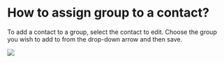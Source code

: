 # How to assign group to a contact?

<p class="no-margin">To add a contact to a group, select the contact to edit. Choose the group you wish to add to from the drop-down arrow and then save.</p>
<p class="no-margin"></p>
<div class="intercom-container"><img src="/assets/img/teams-pro/image_79.png"></div>

<Intercom />
<Clarity />
<GoogleAnalytics />

